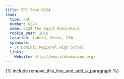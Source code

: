 ```yaml
---
title: FRC Team 6224
team:
  type: FRC
  number: 6224
  name: 6224 The Saint Dominators
  rookie_year: 2016
  location: Auburn, Maine, USA
  sponsors:
  - St Dominic Regional High School
  links:
    Website: http://www.stdomsmaine.org/
---
```


{% include remove_this_line_and_add_a_paragraph %}
